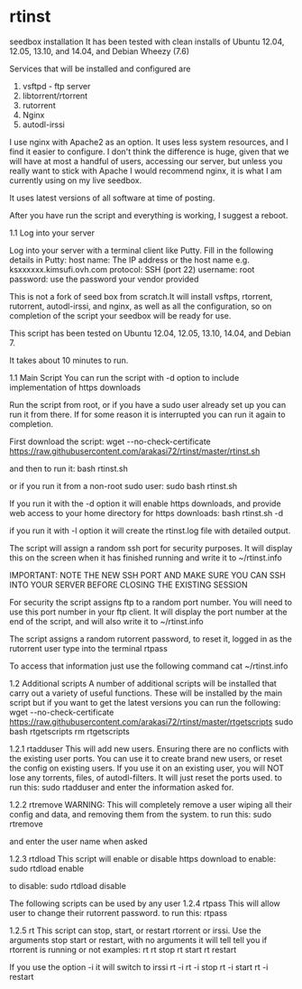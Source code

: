 rtinst
======

seedbox installation
It has been tested with clean installs of Ubuntu 12.04, 12.05, 13.10, and 14.04, and Debian Wheezy (7.6)

Services that will be installed and configured are
1. vsftpd - ftp server
2. libtorrent/rtorrent
3. rutorrent
4. Nginx
5. autodl-irssi

I use nginx with Apache2 as an option. It uses less system resources, and I find it easier to configure. I don't think the difference is huge, given that we will have at most a handful of users, accessing our server, but unless you really want to stick with Apache I would recommend nginx, it is what I am currently using on my live seedbox.

It uses latest versions of all software at time of posting.

After you have run the script and everything is working, I suggest a reboot.


1.1 Log into your server

Log into your server with a terminal client like Putty. Fill in the following details in Putty: 
host name: The IP address or the host name e.g. ksxxxxxx.kimsufi.ovh.com
protocol: SSH (port 22)
username: root
password: use the password your vendor provided

This is not a fork of seed box from scratch.It will install vsftps, rtorrent, rutorrent, autodl-irssi, and nginx, as well as all the configuration, so on completion of the script your seedbox will be ready for use.

This script has been tested on Ubuntu 12.04, 12.05, 13.10, 14.04, and Debian 7.

It takes about 10 minutes to run.

1.1 Main Script
You can run the script with -d option to include implementation of https downloads 

Run the script from root, or if you have a sudo user already set up you can run it from there. If for some reason it is interrupted you can run it again to completion. 

First download the script:
wget --no-check-certificate https://raw.githubusercontent.com/arakasi72/rtinst/master/rtinst.sh

and then to run it:
bash rtinst.sh

or if you run it from a non-root sudo user:
sudo bash rtinst.sh

If you run it with the -d option it will enable https downloads, and provide web access to your home directory for https downloads:
bash rtinst.sh -d

if you run it with -l option it will create the rtinst.log file with detailed output. 


The script will assign a random ssh port for security purposes. It will display this on the screen when it has finished running and write it to ~/rtinst.info

IMPORTANT: NOTE THE NEW SSH PORT AND MAKE SURE YOU CAN SSH INTO YOUR SERVER BEFORE CLOSING THE EXISTING SESSION

For security the script assigns ftp to a random port number. You will need to use this port number in your ftp client. It will display the port number at the end of the script, and will also write it to ~/rtinst.info

The script assigns a random rutorrent password, to reset it, logged in as the rutorrent user type into the terminal
rtpass

To access that information just use the following command
cat ~/rtinst.info

1.2 Additional scripts
A number of additional scripts will be installed that carry out a variety of useful functions. These will be installed by the main script but if you want to get the latest versions you can run the following:
wget --no-check-certificate https://raw.githubusercontent.com/arakasi72/rtinst/master/rtgetscripts
sudo bash rtgetscripts
rm rtgetscripts

1.2.1 rtadduser
This will add new users. Ensuring there are no conflicts with the existing user ports. You can use it to create brand new users, or reset the config on existing users. If you use it on an existing user, you will NOT lose any torrents, files, of autodl-filters. It will just reset the ports used.
to run this:
sudo rtadduser
and enter the information asked for.

1.2.2 rtremove
WARNING: This will completely remove a user wiping all their config and data, and removing them from the system.
to run this:
sudo rtremove

and enter the user name when asked

1.2.3 rtdload
This script will enable or disable https download
to enable:
sudo rtdload enable

to disable:
sudo rtdload disable

The following scripts can be used by any user
1.2.4 rtpass
This will allow user to change their rutorrent password.
to run this:
rtpass

1.2.5 rt
This script can stop, start, or restart rtorrent or irssi. Use the arguments stop start or restart, with no arguments it will tell tell you if rtorrent is running or not
examples: 
  rt
  rt stop
  rt start
  rt restart

If you use the option -i it will switch to irssi
  rt -i
  rt -i stop
  rt -i start
  rt -i restart

